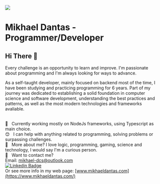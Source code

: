 <img width="auto" src="https://cdn3d.iconscout.com/3d/premium/thumb/web-development-5402852-4521465.png">

# Mikhael Dantas - Programmer/Developer

## Hi There 👋
Every challenge is an opportunity to learn and improve. I'm passionate about programming and I'm always looking for ways to advance. 

As a self-taught developer, mainly focused on backend most of the time, I have been studying and practicing programming for 6 years. Part of my journey was dedicated to establishing a solid foundation in computer science and software development, understanding the best practices and patterns, as well as the most modern technologies and frameworks avaliable.

 <br/> :purple_heart: &nbsp; Currently working mostly on NodeJs frameworks, using Typescript as main choice.
 <br/> :blush: &nbsp; I can help with anything related to programming, solving problems or surpassing challenges. 
 <br/> 💬  &nbsp; More about me? I love logic, programming, gaming, science and technology, I would say I'm a curious person.
 <br/> :email: &nbsp; Want to contact me?
 <br/>  Email: mikhael-dcs@outlook.com
 <br/>  [![Linkedin Badge](https://img.shields.io/badge/-MikhaelDantas-blue?style=flat-square&logo=Linkedin&logoColor=white&link=https://www.linkedin.com/in/mikhael-dantas/)](https://www.linkedin.com/in/mikhael-dantas/) 
 <br/> Or see more info in my web page: [www.mikhaeldantas.com](https://www.mikhaeldantas.com/) 
